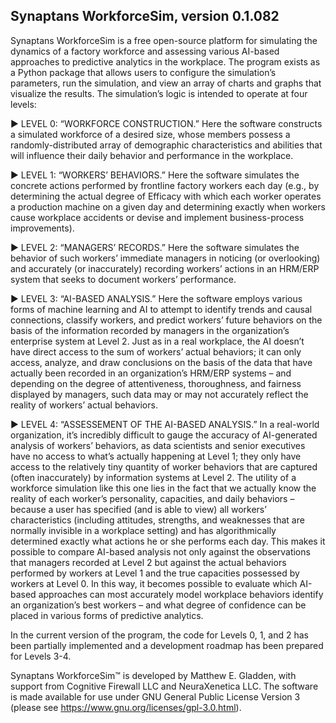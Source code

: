 ## Synaptans WorkforceSim, version 0.1.082

Synaptans WorkforceSim is a free open-source platform for simulating the dynamics of a factory workforce and assessing various AI-based approaches to predictive analytics in the workplace. The program exists as a Python package that allows users to configure the simulation’s parameters, run the simulation, and view an array of charts and graphs that visualize the results. The simulation’s logic is intended to operate at four levels:

▶ LEVEL 0: “WORKFORCE CONSTRUCTION.” Here the software constructs a simulated workforce of a desired size, whose members possess a randomly-distributed array of demographic characteristics and abilities that will influence their daily behavior and performance in the workplace.

▶ LEVEL 1: “WORKERS’ BEHAVIORS.” Here the software simulates the concrete actions performed by frontline factory workers each day (e.g., by determining the actual degree of Efficacy with which each worker operates a production machine on a given day and determining exactly when workers cause workplace accidents or devise and implement business-process improvements).

▶ LEVEL 2: “MANAGERS’ RECORDS.” Here the software simulates the behavior of such workers’ immediate managers in noticing (or overlooking) and accurately (or inaccurately) recording workers’ actions in an HRM/ERP system that seeks to document workers’ performance.

▶ LEVEL 3: “AI-BASED ANALYSIS.” Here the software employs various forms of machine learning and AI to attempt to identify trends and causal connections, classify workers, and predict workers’ future behaviors on the basis of the information recorded by managers in the organization’s enterprise system at Level 2. Just as in a real workplace, the AI doesn’t have direct access to the sum of workers’ actual behaviors; it can only access, analyze, and draw conclusions on the basis of the data that have actually been recorded in an organization’s HRM/ERP systems – and depending on the degree of attentiveness, thoroughness, and fairness displayed by managers, such data may or may not accurately reflect the reality of workers’ actual behaviors.

▶ LEVEL 4: “ASSESSEMENT OF THE AI-BASED ANALYSIS.” In a real-world organization, it’s incredibly difficult to gauge the accuracy of AI-generated analysis of workers’ behaviors, as data scientists and senior executives have no access to what’s actually happening at Level 1; they only have access to the relatively tiny quantity of worker behaviors that are captured (often inaccurately) by information systems at Level 2. The utility of a workforce simulation like this one lies in the fact that we actually know the reality of each worker’s personality, capacities, and daily behaviors – because a user has specified (and is able to view) all workers’ characteristics (including attitudes, strengths, and weaknesses that are normally invisible in a workplace setting) and has algorithmically determined exactly what actions he or she performs each day. This makes it possible to compare AI-based analysis not only against the observations that managers recorded at Level 2 but against the actual behaviors performed by workers at Level 1 and the true capacities possessed by workers at Level 0. In this way, it becomes possible to evaluate which AI-based approaches can most accurately model workplace behaviors identify an organization’s best workers – and what degree of confidence can be placed in various forms of predictive analytics.

In the current version of the program, the code for Levels 0, 1, and 2 has been partially implemented and a development roadmap has been prepared for Levels 3-4. 

Synaptans WorkforceSim™ is developed by Matthew E. Gladden, with support from Cognitive Firewall LLC and NeuraXenetica LLC. The software is made available for use under GNU General Public License Version 3 (please see https://www.gnu.org/licenses/gpl-3.0.html).
